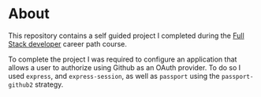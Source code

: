 # About
This repository contains a self guided project I completed during the [Full Stack developer](https://www.codecademy.com/learn/paths/full-stack-engineer-career-path) career path course. 

To complete the project I was required to configure an application that allows a user to authorize using Github as an OAuth provider. To do so I used `express`, and `express-session`, as well as `passport` using the `passport-github2` strategy.

